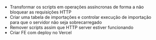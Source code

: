 - Transformar os scripts em operações assíncronas de forma a não bloquear as requisições HTTP
- Criar uma tabela de importações e controlar execução de importação para que o servidor não seja sobrecarregado
- Remover scripts assim que HTTP server estiver funcionando
- Criar FE com deploy no Vercel